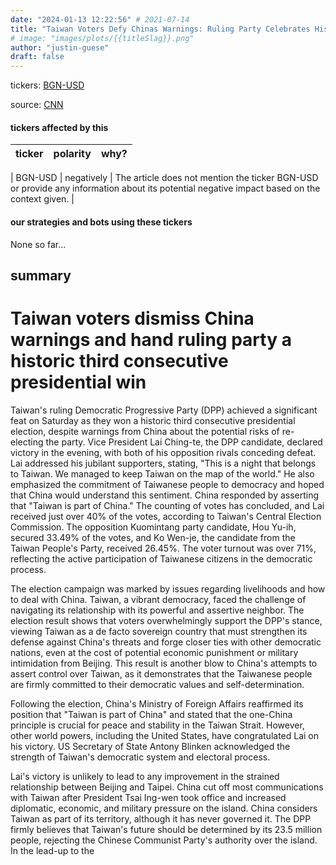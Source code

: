 ```yaml
---
date: "2024-01-13 12:22:56" # 2021-07-14
title: "Taiwan Voters Defy Chinas Warnings: Ruling Party Celebrates Historic Third Consecutive Presidential Win"
# image: "images/plots/{{titleSlag}}.png"
author: "justin-guese"
draft: false
---
```

tickers:  <a href='https://finance.yahoo.com/quote/BGN-USD' target='_blank'>BGN-USD</a>

source: <a href='https://edition.cnn.com/2024/01/13/asia/taiwan-presidential-election-results-intl-hnk/index.html' target='_blank'>CNN</a>

#### tickers affected by this

| ticker | polarity | why? |
|------------|------------|------------|

| BGN-USD | negatively | The article does not mention the ticker BGN-USD or provide any information about its potential negative impact based on the context given. |


#### our strategies and bots using these tickers

None so far...

## summary

# Taiwan voters dismiss China warnings and hand ruling party a historic third consecutive presidential win

Taiwan's ruling Democratic Progressive Party (DPP) achieved a significant feat on Saturday as they won a historic third consecutive presidential election, despite warnings from China about the potential risks of re-electing the party. Vice President Lai Ching-te, the DPP candidate, declared victory in the evening, with both of his opposition rivals conceding defeat. Lai addressed his jubilant supporters, stating, "This is a night that belongs to Taiwan. We managed to keep Taiwan on the map of the world." He also emphasized the commitment of Taiwanese people to democracy and hoped that China would understand this sentiment. China responded by asserting that "Taiwan is part of China." The counting of votes has concluded, and Lai received just over 40% of the votes, according to Taiwan's Central Election Commission. The opposition Kuomintang party candidate, Hou Yu-ih, secured 33.49% of the votes, and Ko Wen-je, the candidate from the Taiwan People's Party, received 26.45%. The voter turnout was over 71%, reflecting the active participation of Taiwanese citizens in the democratic process. 

The election campaign was marked by issues regarding livelihoods and how to deal with China. Taiwan, a vibrant democracy, faced the challenge of navigating its relationship with its powerful and assertive neighbor. The election result shows that voters overwhelmingly support the DPP's stance, viewing Taiwan as a de facto sovereign country that must strengthen its defense against China's threats and forge closer ties with other democratic nations, even at the cost of potential economic punishment or military intimidation from Beijing. This result is another blow to China's attempts to assert control over Taiwan, as it demonstrates that the Taiwanese people are firmly committed to their democratic values and self-determination. 

Following the election, China's Ministry of Foreign Affairs reaffirmed its position that "Taiwan is part of China" and stated that the one-China principle is crucial for peace and stability in the Taiwan Strait. However, other world powers, including the United States, have congratulated Lai on his victory. US Secretary of State Antony Blinken acknowledged the strength of Taiwan's democratic system and electoral process. 

Lai's victory is unlikely to lead to any improvement in the strained relationship between Beijing and Taipei. China cut off most communications with Taiwan after President Tsai Ing-wen took office and increased diplomatic, economic, and military pressure on the island. China considers Taiwan as part of its territory, although it has never governed it. The DPP firmly believes that Taiwan's future should be determined by its 23.5 million people, rejecting the Chinese Communist Party's authority over the island. In the lead-up to the